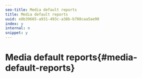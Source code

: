 ```yaml
---
seo-title: Media default reports
title: Media default reports
uuid: e8b39665-a931-493c-a38b-b788caa5ae90
index: y
internal: n
snippet: y
---
```


# Media default reports{#media-default-reports}

